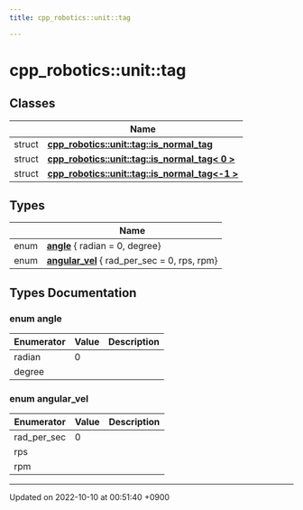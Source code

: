 ```yaml
---
title: cpp_robotics::unit::tag

---
```


# cpp_robotics::unit::tag



## Classes

|                | Name           |
| -------------- | -------------- |
| struct | **[cpp_robotics::unit::tag::is_normal_tag](/cpp_robotics/doxybook/Classes/structcpp__robotics_1_1unit_1_1tag_1_1is__normal__tag/)**  |
| struct | **[cpp_robotics::unit::tag::is_normal_tag< 0 >](/cpp_robotics/doxybook/Classes/structcpp__robotics_1_1unit_1_1tag_1_1is__normal__tag_3_010_01_4/)**  |
| struct | **[cpp_robotics::unit::tag::is_normal_tag<-1 >](/cpp_robotics/doxybook/Classes/structcpp__robotics_1_1unit_1_1tag_1_1is__normal__tag_3-1_01_4/)**  |

## Types

|                | Name           |
| -------------- | -------------- |
| enum| **[angle](/cpp_robotics/doxybook/Namespaces/namespacecpp__robotics_1_1unit_1_1tag/#enum-angle)** { radian = 0, degree} |
| enum| **[angular_vel](/cpp_robotics/doxybook/Namespaces/namespacecpp__robotics_1_1unit_1_1tag/#enum-angular-vel)** { rad_per_sec = 0, rps, rpm} |

## Types Documentation

### enum angle

| Enumerator | Value | Description |
| ---------- | ----- | ----------- |
| radian | 0|   |
| degree | |   |




### enum angular_vel

| Enumerator | Value | Description |
| ---------- | ----- | ----------- |
| rad_per_sec | 0|   |
| rps | |   |
| rpm | |   |









-------------------------------

Updated on 2022-10-10 at 00:51:40 +0900